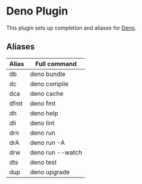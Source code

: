 # Deno Plugin

This plugin sets up completion and aliases for [Deno](https://deno.land).

## Aliases

| Alias | Full command     |
| ----- | ---------------- |
| db    | deno bundle      |
| dc    | deno compile     |
| dca   | deno cache       |
| dfmt  | deno fmt         |
| dh    | deno help        |
| dli   | deno lint        |
| drn   | deno run         |
| drA   | deno run -A      |
| drw   | deno run --watch |
| dts   | deno test        |
| dup   | deno upgrade     |
